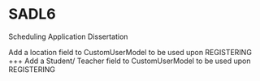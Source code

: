 # SADL6
Scheduling Application Dissertation


Add a location field to CustomUserModel to be used upon REGISTERING
+++ Add a Student/ Teacher field to CustomUserModel to be used upon REGISTERING
